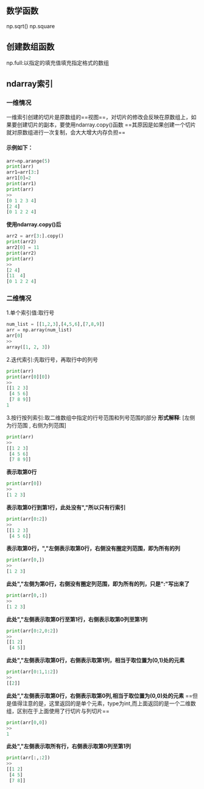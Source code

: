 ## 数学函数
np.sqrt()
np.square

## 创建数组函数
np.full:以指定的填充值填充指定格式的数组

## ndarray索引

### 一维情况
一维索引创建的切片是原数组的==视图==，对切片的修改会反映在原数组上，如果要创建切片的副本，要使用ndarray.copy()函数
==其原因是如果创建一个切片就对原数组进行一次复制，会大大增大内存负担==
#### 示例如下：
```python
arr=np.arange(5)
print(arr)
arr1=arr[3:]
arr1[0]=2
print(arr1)
print(arr)
>>
[0 1 2 3 4]
[2 4]
[0 1 2 2 4]
```
**使用ndarray.copy()后**
```python
arr2 = arr[3:].copy()
print(arr2)
arr2[0] = 11
print(arr2)
print(arr)
>>
[2 4]
[11  4]
[0 1 2 2 4]
```
### 二维情况
1.单个索引值:取行号
```python
num_list = [[1,2,3],[4,5,6],[7,8,9]]
arr = np.array(num_list)
arr[0]
>>
array([1, 2, 3])
```

2.迭代索引:先取行号，再取行中的列号
```python
print(arr)
print(arr[0][0])
>>
[[1 2 3]
 [4 5 6]
 [7 8 9]]
1
```
3.按行按列索引:取二维数组中指定的行号范围和列号范围的部分
**形式解释**:
[左侧为行范围 , 右侧为列范围]
```python
print(arr)
>>
[[1 2 3]
 [4 5 6]
 [7 8 9]]
```
**表示取第0行**
```python
print(arr[0])
>>
[1 2 3]
```
**表示取第0行到第1行，此处没有","所以只有行索引**
```python
print(arr[0:2])
>>
[[1 2 3]
 [4 5 6]]
```
**表示取第0行，","左侧表示取第0行，右侧没有圈定列范围，即为所有的列**
```python
print(arr[0,])
>>
[1 2 3]
```
**此处","左侧为第0行，右侧没有圈定列范围，即为所有的列，只是":"写出来了**
```python
print(arr[0,:])
>>
[1 2 3]
```
**此处","左侧表示取第0行至第1行，右侧表示取第0列至第1列**
```python
print(arr[0:2,0:2])
>>
[[1 2]
 [4 5]]
```
**此处","左侧表示取第0行，右侧表示取第1列，相当于取位置为(0,1)处的元素**
```python
print(arr[0:1,1:2])
>>
[[2]]
```
**此处","左侧表示取第0行，右侧表示取第0列,相当于取位置为(0,0)处的元素**
==但是值得注意的是，这里返回的是单个元素，type为int,而上面返回的是一个二维数组，区别在于上面使用了行切片与列切片==
```python
print(arr[0,0])
>>
1
```
**此处","左侧表示取所有行，右侧表示取第0列至第1列**
```python
print(arr[:,:2])
>>
[[1 2]
 [4 5]
 [7 8]]
```






